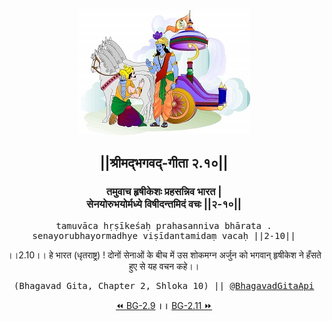<center><img src="../../asset/BG.png" alt="#API #bhagavadgitaapi #slok #nodejs #js #api #gitaapi #krishna #hinduism #vedic #ISKCON #shreemadbhagavadgita #technology"/>
<h2>||श्रीमद्‍भगवद्‍-गीता २.१०||</h2>
<h3>तमुवाच हृषीकेशः प्रहसन्निव भारत |<br/>सेनयोरुभयोर्मध्ये विषीदन्तमिदं वचः ||२-१०||</h3>
<pre>tamuvāca hṛṣīkeśaḥ prahasanniva bhārata .<br/>senayorubhayormadhye viṣīdantamidaṃ vacaḥ ||2-10||</pre>
<p>।।2.10।। हे भारत (धृतराष्ट्र) ! दोनों सेनाओं के बीच में उस शोकमग्न अर्जुन को भगवान् हृषीकेश ने हँसते हुए से यह वचन कहे।।</p>
<pre>(Bhagavad Gita, Chapter 2, Shloka 10) || <a href="https://twitter.com/bhagavadgitaapi">@BhagavadGitaApi</a></pre><a href="../../2/9">⏪  BG-2.9</a><b>        ।।        </b><a href="../../2/11">BG-2.11  ⏩</a></center>